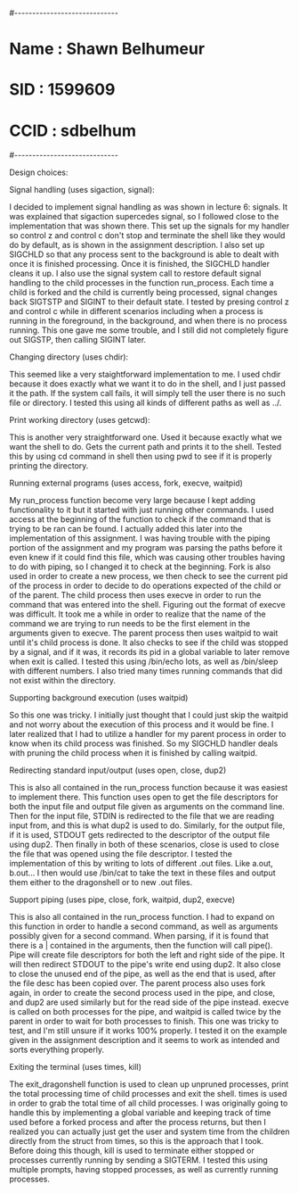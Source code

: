 #----------------------------- 
# Name : Shawn Belhumeur
# SID : 1599609
# CCID : sdbelhum
#-----------------------------

Design choices:

Signal handling (uses sigaction, signal): 

I decided to implement signal handling as was shown in lecture 6: signals. It was explained that sigaction supercedes signal, so I followed close to the implementation that was shown there. This set up the signals for my handler so control z and control c don't stop and terminate the shell like they would do by default, as is shown in the assignment description. I also set up SIGCHLD so that any process sent to the background is able to dealt with once it is finished processing. Once it is finished, the SIGCHLD handler cleans it up. I also use the signal system call to restore default signal handling to the child processes in the function run_process. Each time a child is forked and the child is currently being processed, signal changes back SIGTSTP and SIGINT to their default state. I tested by presing control z and control c while in different scenarios including when a process is running in the foreground, in the background, and when there is no process running. This one gave me some trouble, and I still did not completely figure out SIGSTP, then calling SIGINT later.

Changing directory (uses chdir):

This seemed like a very staightforward implementation to me. I used chdir because it does exactly what we want it to do in the shell, and I just passed it the path. If the system call fails, it will simply tell the user there is no such file or directory. I tested this using all kinds of different paths as well as ../.

Print working directory (uses getcwd):

This is another very straightforward one. Used it because exactly what we want the shell to do. Gets the current path and prints it to the shell. Tested this by using cd command in shell then using pwd to see if it is properly printing the directory.

Running external programs (uses access, fork, execve, waitpid)

My run_process function become very large because I kept adding functionality to it but it started with just running other commands. I used access at the beginning of the function to check if the command that is trying to be ran can be found. I actually added this later into the implementation of this assignment. I was having trouble with the piping portion of the assignment and my program was parsing the paths before it even knew if it could find this file, which was causing other troubles having to do with piping, so I changed it to check at the beginning. Fork is also used in order to create a new process, we then check to see the current pid of the process in order to decide to do operations expected of the child or of the parent. The child process then uses execve in order to run the command that was entered into the shell. Figuring out the format of execve was difficult. It took me a while in order to realize that the name of the command we are trying to run needs to be the first element in the arguments given to execve. The parent process then uses waitpid to wait until it's child process is done. It also checks to see if the child was stopped by a signal, and if it was, it records its pid in a global variable to later remove when exit is called. I tested this using /bin/echo lots, as well as /bin/sleep with different numbers. I also tried many times running commands that did not exist within the directory.

Supporting background execution (uses waitpid)

So this one was tricky. I initially just thought that I could just skip the waitpid and not worry about the execution of this process and it would be fine. I later realized that I had to utilize a handler for my parent process in order to know when its child process was finished. So my SIGCHLD handler deals with pruning the child process when it is finished by calling waitpid.

Redirecting standard input/output (uses open, close, dup2)

This is also all contained in the run_process function because it was easiest to implement there. This function uses open to get the file descriptors for both the input file and output file given as arguments on the command line. Then for the input file, STDIN is redirected to the file that we are reading input from, and this is what dup2 is used to do. Similarly, for the output file, if it is used, STDOUT gets redirected to the descriptor of the output file using dup2. Then finally in both of these scenarios, close is used to close the file that was opened using the file descriptor. I tested the implementation of this by writing to lots of different .out files. Like a.out, b.out... I then would use /bin/cat to take the text in these files and output them either to the dragonshell or to new .out files.

Support piping (uses pipe, close, fork, waitpid, dup2, execve)

This is also all contained in the run_process function. I had to expand on this function in order to handle a second command, as well as arguments possibly given for a second command. When parsing, if it is found that there is a | contained in the arguments, then the function will call pipe(). Pipe will create file descriptors for both the left and right side of the pipe. It will then redirect STDOUT to the pipe's write end using dup2. It also close to close the unused end of the pipe, as well as the end that is used, after the file desc has been copied over. The parent process also uses fork again, in order to create the second process used in the pipe, and close, and dup2 are used similarly but for the read side of the pipe instead. execve is called on both processes for the pipe, and waitpid is called twice by the parent in order to wait for both processes to finish. This one was tricky to test, and I'm still unsure if it works 100% properly. I tested it on the example given in the assignment description and it seems to work as intended and sorts everything properly.

Exiting the terminal (uses times, kill)

The exit_dragonshell function is used to clean up unpruned processes, print the total processing time of child processes and exit the shell. times is used in order to grab the total time of all child processes. I was originally going to handle this by implementing a global variable and keeping track of time used before a forked process and after the process returns, but then I realized you can actually just get the user and system time from the children directly from the struct from times, so this is the approach that I took. Before doing this though, kill is used to terminate either stopped or processes currently running by sending a SIGTERM. I tested this using multiple prompts, having stopped processes, as well as currently running processes.
